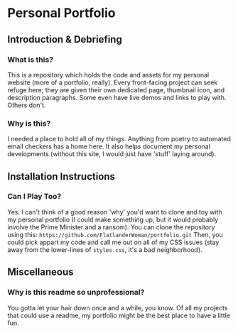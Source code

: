 # Personal Portfolio
## Introduction & Debriefing
### What is this?
This is a repository which holds the code and assets for my personal website (more of a portfolio, really). 
Every front-facing project can seek refuge here; they are given their own dedicated page, thumbnail icon, 
and description paragraphs. Some even have live demos and links to play with. Others don't.
### Why is this?
I needed a place to hold all of my things. Anything from poetry to automated email checkers has a home here. 
It also helps document my personal developments (without this site, I would just have 'stuff' laying around).
## Installation Instructions
### Can I Play Too?
Yes. I can't think of a good reason 'why' you'd want to clone and toy with my personal portfolio 
(I could make something up, but it would probably involve the Prime Minister and a ransom). You can clone the 
repository using this: `https://github.com/FlatlanderWoman/portfolio.git` Then, you could pick appart my code and 
call me out on all of my CSS issues (stay away from the lower-lines of `styles.css`, it's a bad neighborhood).
## Miscellaneous
### Why is this readme so unprofessional?
You gotta let your hair down once and a while, you know. Of all my projects that could use a readme, my portfolio 
might be the best place to have a little fun.
